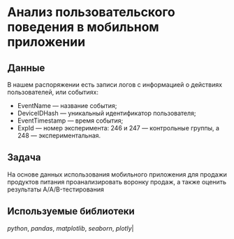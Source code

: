 # Анализ пользовательского поведения в мобильном приложении


## Данные
В нашем распоряжении есть записи логов с информацией о действиях пользователей, или событиях:
- EventName — название события;
- DeviceIDHash — уникальный идентификатор пользователя;
- EventTimestamp — время события;
- ExpId — номер эксперимента: 246 и 247 — контрольные группы, а 248 — экспериментальная.

## Задача

На основе данных использования мобильного приложения для продажи продуктов питания проанализировать воронку продаж, а также оценить результаты A/A/B-тестирования  

## Используемые библиотеки
*python*, *pandas*, *matplotlib*, *seaborn*, *plotly*|
